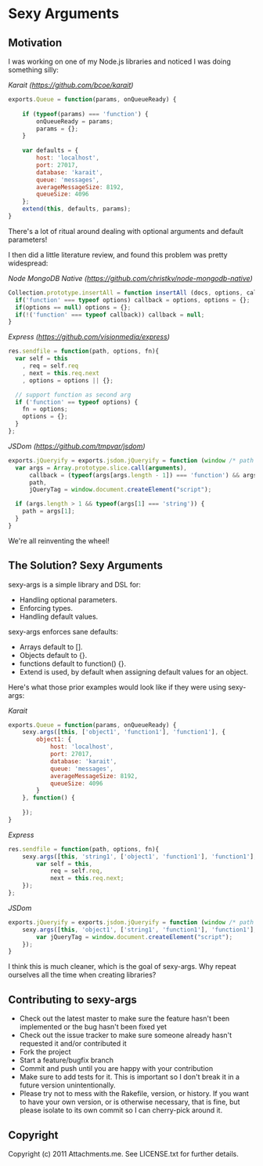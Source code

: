 Sexy Arguments
==============

Motivation
----------

I was working on one of my Node.js libraries and noticed I was doing something silly:

*Karait (https://github.com/bcoe/karait)*

```javascript
exports.Queue = function(params, onQueueReady) {
    
    if (typeof(params) === 'function') {
        onQueueReady = params;
        params = {};
    }
    
    var defaults = {
        host: 'localhost',
        port: 27017,
        database: 'karait',
        queue: 'messages',
        averageMessageSize: 8192,
        queueSize: 4096
    };
    extend(this, defaults, params);
}
```

There's a lot of ritual around dealing with optional arguments and default parameters!

I then did a little literature review, and found this problem was pretty widespread:

*Node MongoDB Native (https://github.com/christkv/node-mongodb-native)*

```javascript
Collection.prototype.insertAll = function insertAll (docs, options, callback) {
  if('function' === typeof options) callback = options, options = {};  
  if(options == null) options = {};
  if(!('function' === typeof callback)) callback = null;
}
```

*Express (https://github.com/visionmedia/express)*

```javascript
res.sendfile = function(path, options, fn){
  var self = this
    , req = self.req
    , next = this.req.next
    , options = options || {};

  // support function as second arg
  if ('function' == typeof options) {
    fn = options;
    options = {};
  }
};
```

*JSDom (https://github.com/tmpvar/jsdom)*

```javascript
exports.jQueryify = exports.jsdom.jQueryify = function (window /* path [optional], callback */) {
  var args = Array.prototype.slice.call(arguments),
      callback = (typeof(args[args.length - 1]) === 'function') && args.pop(),
      path,
      jQueryTag = window.document.createElement("script");

  if (args.length > 1 && typeof(args[1] === 'string')) {
    path = args[1];
  }
}
```

We're all reinventing the wheel!

The Solution? Sexy Arguments
----------------------------

sexy-args is a simple library and DSL for:

* Handling optional parameters.
* Enforcing types.
* Handling default values.

sexy-args enforces sane defaults:

* Arrays default to [].
* Objects default to {}.
* functions default to function() {}.
* Extend is used, by default when assigning default values for an object.

Here's what those prior examples would look like if they were using sexy-args:

*Karait*

```javascript
exports.Queue = function(params, onQueueReady) {
	sexy.args([this, ['object1', 'function1'], 'function1'], {
		object1: {
			host: 'localhost',
			port: 27017,
			database: 'karait',
			queue: 'messages',
			averageMessageSize: 8192,
			queueSize: 4096
		}
	}, function() {
		
	});
}
```

*Express*

```javascript
res.sendfile = function(path, options, fn){
	sexy.args([this, 'string1', ['object1', 'function1'], 'function1'], function() {
		var self = this,
			req = self.req,
			next = this.req.next;
	});
};
```

*JSDom*

```javascript
exports.jQueryify = exports.jsdom.jQueryify = function (window /* path [optional], callback */) {
	sexy.args([this, 'object1', ['string1', 'function1'], 'function1'], function() {
		var jQueryTag = window.document.createElement("script");
	});
}
```

I think this is much cleaner, which is the goal of sexy-args. Why repeat ourselves all the time when creating libraries?

Contributing to sexy-args
----------------------
 
* Check out the latest master to make sure the feature hasn't been implemented or the bug hasn't been fixed yet
* Check out the issue tracker to make sure someone already hasn't requested it and/or contributed it
* Fork the project
* Start a feature/bugfix branch
* Commit and push until you are happy with your contribution
* Make sure to add tests for it. This is important so I don't break it in a future version unintentionally.
* Please try not to mess with the Rakefile, version, or history. If you want to have your own version, or is otherwise necessary, that is fine, but please isolate to its own commit so I can cherry-pick around it.

Copyright
---------

Copyright (c) 2011 Attachments.me. See LICENSE.txt for
further details.